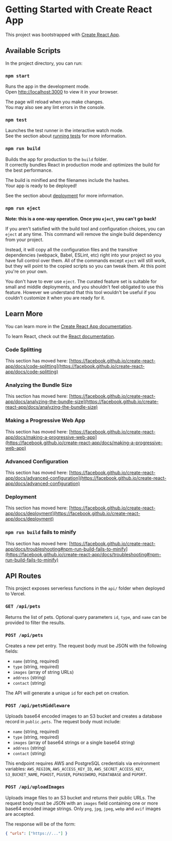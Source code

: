 # Getting Started with Create React App

This project was bootstrapped with [Create React App](https://github.com/facebook/create-react-app).

## Available Scripts

In the project directory, you can run:

### `npm start`

Runs the app in the development mode.\
Open [http://localhost:3000](http://localhost:3000) to view it in your browser.

The page will reload when you make changes.\
You may also see any lint errors in the console.

### `npm test`

Launches the test runner in the interactive watch mode.\
See the section about [running tests](https://facebook.github.io/create-react-app/docs/running-tests) for more information.

### `npm run build`

Builds the app for production to the `build` folder.\
It correctly bundles React in production mode and optimizes the build for the best performance.

The build is minified and the filenames include the hashes.\
Your app is ready to be deployed!

See the section about [deployment](https://facebook.github.io/create-react-app/docs/deployment) for more information.

### `npm run eject`

**Note: this is a one-way operation. Once you `eject`, you can't go back!**

If you aren't satisfied with the build tool and configuration choices, you can `eject` at any time. This command will remove the single build dependency from your project.

Instead, it will copy all the configuration files and the transitive dependencies (webpack, Babel, ESLint, etc) right into your project so you have full control over them. All of the commands except `eject` will still work, but they will point to the copied scripts so you can tweak them. At this point you're on your own.

You don't have to ever use `eject`. The curated feature set is suitable for small and middle deployments, and you shouldn't feel obligated to use this feature. However we understand that this tool wouldn't be useful if you couldn't customize it when you are ready for it.

## Learn More

You can learn more in the [Create React App documentation](https://facebook.github.io/create-react-app/docs/getting-started).

To learn React, check out the [React documentation](https://reactjs.org/).

### Code Splitting

This section has moved here: [https://facebook.github.io/create-react-app/docs/code-splitting](https://facebook.github.io/create-react-app/docs/code-splitting)

### Analyzing the Bundle Size

This section has moved here: [https://facebook.github.io/create-react-app/docs/analyzing-the-bundle-size](https://facebook.github.io/create-react-app/docs/analyzing-the-bundle-size)

### Making a Progressive Web App

This section has moved here: [https://facebook.github.io/create-react-app/docs/making-a-progressive-web-app](https://facebook.github.io/create-react-app/docs/making-a-progressive-web-app)

### Advanced Configuration

This section has moved here: [https://facebook.github.io/create-react-app/docs/advanced-configuration](https://facebook.github.io/create-react-app/docs/advanced-configuration)

### Deployment

This section has moved here: [https://facebook.github.io/create-react-app/docs/deployment](https://facebook.github.io/create-react-app/docs/deployment)

### `npm run build` fails to minify

This section has moved here: [https://facebook.github.io/create-react-app/docs/troubleshooting#npm-run-build-fails-to-minify](https://facebook.github.io/create-react-app/docs/troubleshooting#npm-run-build-fails-to-minify)

## API Routes

This project exposes serverless functions in the `api/` folder when deployed to Vercel.

### `GET /api/pets`

Returns the list of pets. Optional query parameters `id`, `type`, and `name` can be provided to filter the results.

### `POST /api/pets`

Creates a new pet entry. The request body must be JSON with the following fields:

- `name` (string, required)
- `type` (string, required)
- `images` (array of string URLs)
- `address` (string)
- `contact` (string)

The API will generate a unique `id` for each pet on creation.

### `POST /api/petsMiddleware`

Uploads base64 encoded images to an S3 bucket and creates a database record in `public.pets`. The request body must include:

- `name` (string, required)
- `type` (string, required)
- `images` (array of base64 strings or a single base64 string)
- `address` (string)
- `contact` (string)

This endpoint requires AWS and PostgreSQL credentials via environment variables: `AWS_REGION`, `AWS_ACCESS_KEY_ID`, `AWS_SECRET_ACCESS_KEY`, `S3_BUCKET_NAME`, `PGHOST`, `PGUSER`, `PGPASSWORD`, `PGDATABASE` and `PGPORT`.

### `POST /api/uploadImages`

Uploads image files to an S3 bucket and returns their public URLs. The request body must be JSON with an `images` field containing one or more base64 encoded image strings. Only `png`, `jpg`, `jpeg`, `webp` and `avif` images are accepted.

The response will be of the form:

```json
{ "urls": ["https://..."] }
```
